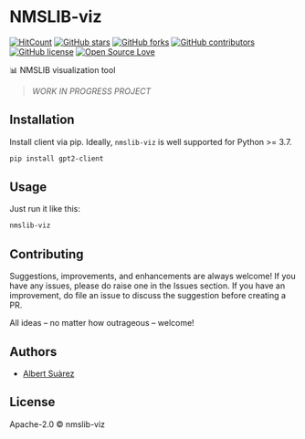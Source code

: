 # NMSLIB-viz

[![HitCount](http://hits.dwyl.io/AlbertSuarez/nmslib-viz.svg)](http://hits.dwyl.io/AlbertSuarez/nmslib-viz)
[![GitHub stars](https://img.shields.io/github/stars/AlbertSuarez/nmslib-viz.svg)](https://GitHub.com/AlbertSuarez/nmslib-viz/stargazers/)
[![GitHub forks](https://img.shields.io/github/forks/AlbertSuarez/nmslib-viz.svg)](https://GitHub.com/AlbertSuarez/nmslib-viz/network/)
[![GitHub contributors](https://img.shields.io/github/contributors/AlbertSuarez/nmslib-viz.svg)](https://GitHub.com/AlbertSuarez/nmslib-viz/graphs/contributors/)
[![GitHub license](https://img.shields.io/github/license/AlbertSuarez/nmslib-viz.svg)](https://github.com/AlbertSuarez/nmslib-viz/blob/master/LICENSE)
[![Open Source Love](https://badges.frapsoft.com/os/v2/open-source.svg?v=103)](https://GitHub.com/AlbertSuarez/nmslib-viz)

📊 NMSLIB visualization tool

> *WORK IN PROGRESS PROJECT*

## Installation

Install client via pip. Ideally, `nmslib-viz` is well supported for Python >= 3.7.

```bash
pip install gpt2-client
```

## Usage

Just run it like this:

```bash
nmslib-viz
```

## Contributing

Suggestions, improvements, and enhancements are always welcome! If you have any issues, please do raise one in the Issues section. If you have an improvement, do file an issue to discuss the suggestion before creating a PR.

All ideas – no matter how outrageous – welcome!

## Authors

- [Albert Suàrez](https://github.com/AlbertSuarez)

## License

Apache-2.0 © nmslib-viz
